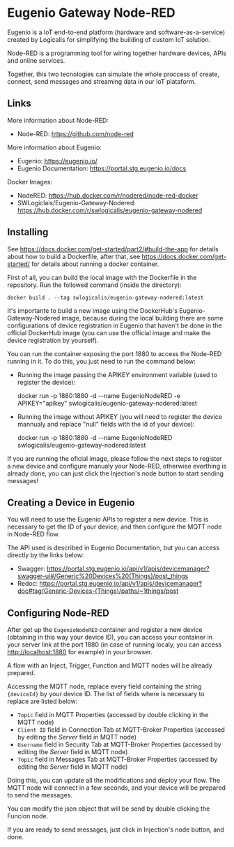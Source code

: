 Eugenio Gateway Node-RED
=================

Eugenio is a IoT end-to-end platform (hardware and software-as-a-service) created by Logicalis for simplifying the building of custom IoT solution.

Node-RED is a programming tool for wiring together hardware devices, APIs and online services.

Together, this two tecnologies can simulate the whole proccess of create, connect, send messages and streaming data in our IoT plataform.

## Links

More information about Node-RED:

- Node-RED: <https://github.com/node-red>

More information about Eugenio:

- Eugenio: <https://eugenio.io/>
- Eugenio Documentation: <https://portal.stg.eugenio.io/docs>

Docker Images:
 - NodeRED: <https://hub.docker.com/r/nodered/node-red-docker>
 - SWLogiclais/Eugenio-Gateway-Nodered: <https://hub.docker.com/r/swlogicalis/eugenio-gateway-nodered>

## Installing

See <https://docs.docker.com/get-started/part2/#build-the-app> for details about how to build a Dockerfile, after that, see <https://docs.docker.com/get-started/> for details about running a docker container.

First of all, you can build the local image with the Dockerfile in the repository. Run the followed command (inside the directory):

    docker build . --tag swlogicalis/eugenio-gateway-nodered:latest

It's importante to build a new image using the DockerHub's Eugenio-Gateway-Nodered image, because during the local building there are some configurations of device registration in Eugenio that haven't be done in the official DockerHub image (you can use the official image and make the device registration by yourself).

You can run the container exposing the port 1880 to access the Node-RED running in it. To do this, you just need to run the command below:

- Running the image passing the APIKEY environment variable (used to register the device):
    

    docker run -p 1880:1880 -d --name EugenioNodeRED  -e APIKEY="apikey" swlogicalis/eugenio-gateway-nodered:latest

- Running the image without APIKEY (you will need to register the device mannualy and replace "null" fields with the id of your device):


    docker run -p 1880:1880 -d --name EugenioNodeRED swlogicalis/eugenio-gateway-nodered:latest

If you are running the oficial image, please follow the next steps to register a new device and configure manualy your Node-RED, otherwise everthing is already done, you can just click the Injection's node button to start sending messages!

## Creating a Device in Eugenio

You will need to use the Eugenio APIs to register a new device. This is necessary to get the ID of your device, and then configure the MQTT node in Node-RED flow.

The API used is described in Eugenio Documentation, but you can access directly by the links below:

- Swagger: <https://portal.stg.eugenio.io/api/v1/apis/devicemanager?swagger-ui#/Generic%20Devices%20(Things)/post_things>
- Redoc: <https://portal.stg.eugenio.io/api/v1/apis/devicemanager?doc#tag/Generic-Devices-(Things)/paths/~1things/post>

## Configuring Node-RED

After get up the `EugenioNodeRED` container and register a new device (obtaining in this way your device ID), you can access your container in your server link at the port 1880 (in case of running localy, you can access <http://localhost:1880> for example) in your browser.

A flow with an Inject, Trigger, Function and MQTT nodes will be already prepared.

Accessing the MQTT node, replace every field containing the string `{deviceId}` by your device ID. The list of fields where is necessary to replace are listed below:

- `Topic` field in MQTT Properties (accessed by double clicking in the MQTT node)
- `Client ID` field in Connection Tab at MQTT-Broker Properties (accessed by editing the _Server_ field in MQTT node)
- `Username` field in Security Tab at MQTT-Broker Properties (accessed by editing the _Server_ field in MQTT node)
- `Topic` field in Messages Tab at MQTT-Broker Properties (accessed by editing the _Server_ field in MQTT node)

Doing this, you can update all the modifications and deploy your flow. The MQTT node will connect in a few seconds, and your device will be prepared to send the messages.

You can modify the json object that will be send by double clicking the Funcion node.

If you are ready to send messages, just click in Injection's node button, and done.

